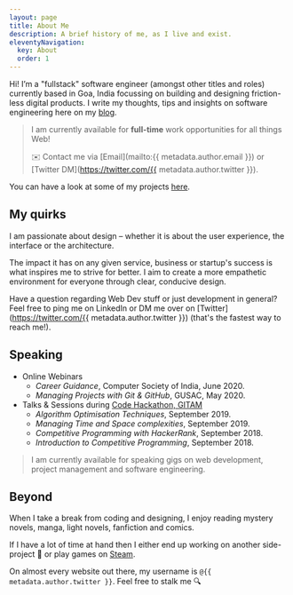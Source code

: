 ```yaml
---
layout: page
title: About Me
description: A brief history of me, as I live and exist.
eleventyNavigation:
  key: About
  order: 1
---
```


Hi! I’m a "fullstack" software engineer (amongst other titles and roles) currently based in Goa, India focussing on building and designing friction-less digital products. I write my thoughts, tips and insights on software engineering here on my [blog](/blog/).

> I am currently available for **full-time** work opportunities for all things Web!
>
> ✉️ Contact me via [Email](mailto:{{ metadata.author.email }}) or [Twitter DM](https://twitter.com/{{ metadata.author.twitter }}).

You can have a look at some of my projects [here](/work/).

## My quirks

I am passionate about design – whether it is about the user experience, the interface or the architecture.

The impact it has on any given service, business or startup's success is what inspires me to strive for better. I aim to create a more empathetic environment for everyone through clear, conducive design.

Have a question regarding Web Dev stuff or just development in general? Feel free to ping me on LinkedIn or DM me over on [Twitter](https://twitter.com/{{ metadata.author.twitter }}) (that's the fastest way to reach me!).

## Speaking

- Online Webinars
  - *Career Guidance*, Computer Society of India, June 2020.
  - *Managing Projects with Git & GitHub*, GUSAC, May 2020.
- Talks & Sessions during [Code Hackathon, GITAM](https://codehackathon.github.io)
  - *Algorithm Optimisation Techniques*, September 2019.
  - *Managing Time and Space complexities*, September 2019.
  - *Competitive Programming with HackerRank*, September 2018.
  - *Introduction to Competitive Programming*, September 2018.

> I am currently available for speaking gigs on web development, project management and software engineering.

## Beyond

When I take a break from coding and designing, I enjoy reading mystery novels, manga, light novels, fanfiction and comics.

If I have a lot of time at hand then I either end up working on another side-project 👀 or play games on [Steam](https://steamcommunity.com/id/ajitzero/).

On almost every website out there, my username is `@{{ metadata.author.twitter }}`. Feel free to stalk me 🔍
